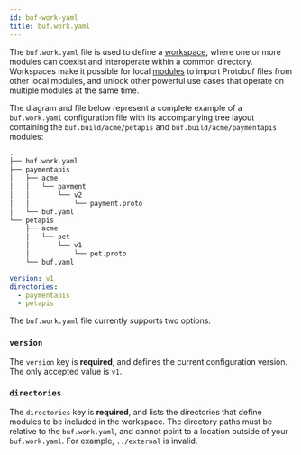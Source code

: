 ```yaml
---
id: buf-work-yaml
title: buf.work.yaml
---
```


The `buf.work.yaml` file is used to define a
[workspace](../../reference/workspaces.md), where one or more modules can
coexist and interoperate within a common directory. Workspaces make it possible
for local [modules](../../bsr/overview.md#modules) to import Protobuf files from
other local modules, and unlock other powerful use cases that operate on
multiple modules at the same time.

The diagram and file below represent a complete example of a `buf.work.yaml`
configuration file with its accompanying tree layout containing the
`buf.build/acme/petapis` and `buf.build/acme/paymentapis` modules:

```sh
.
├── buf.work.yaml
├── paymentapis
│   ├── acme
│   │   └── payment
│   │       └── v2
│   │           └── payment.proto
│   └── buf.yaml
└── petapis
    ├── acme
    │   └── pet
    │       └── v1
    │           └── pet.proto
    └── buf.yaml
```

```yaml title="buf.work.yaml"
version: v1
directories:
  - paymentapis
  - petapis
```

The `buf.work.yaml` file currently supports two options:

### `version`

The `version` key is **required**, and defines the current configuration
version. The only accepted value is `v1`.

### `directories`

The `directories` key is **required**, and lists the directories that define
modules to be included in the workspace. The directory paths must be relative to
the `buf.work.yaml`, and cannot point to a location outside of your
`buf.work.yaml`. For example, `../external` is invalid.
